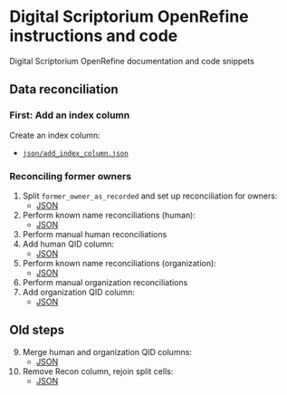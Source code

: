 # Digital Scriptorium OpenRefine instructions and code

Digital Scriptorium OpenRefine documentation and code snippets

## Data reconciliation

### First: Add an index column

Create an index column:

- [`json/add_index_column.json`][add_index_column]

[add_index_column]:   json/add_index_column.json    "Add index column"

### Reconciling former owners

1. Split `former_owner_as_recorded` and set up reconciliation for owners:
    - [JSON][split_owner]
2. Perform known name reconciliations (human):
    - [JSON][known_names]
3. Perform manual human reconciliations
4. Add human QID column:
    - [JSON][add_human_qids]
5. Perform known name reconciliations (organization):
    - [JSON][known_names_orgn]
6. Perform manual organization reconciliations
7. Add organization QID column:
    - [JSON][orgn_qids_merge_cleanup]


## Old steps

9. Merge human and organization QID columns:
    - [JSON][merge_qid_cols]
10. Remove Recon column, rejoin split cells:
    - [JSON][cleanup_owner]


[split_owner]:              json/former_owner/010-split_add_recon_column.json       "Split owner and reconcile"
[known_names]:              json/names/recon-known_names_human.json                 "Known human name reconciliations"
[add_human_qids]:           json/former_owner/040-human-qid-then-orgn-recon.json    "Add human QID column for reconciliations"
[orgn_recon]:               json/recon-organization_recon.json                      "Start recon for type org"
[known_names_orgn]:         json/names/recon-known_names_organization.json          "Known organization name reconciliations"
[orgn_qids_merge_cleanup]:  json/former_owner/070-add-org-qids-cleanup-rejoin.json  "Add organization QID column for reconciliations"


[merge_qid_cols]:           json/recon-merge_human_orgn_qid_columns.json            "Merge human, orgn QID columns"
[cleanup_owner]:            json/former_owner-cleanup_rejoin_owners_and_qids.json   "Cleanup and rejoin owners and QIDs"
